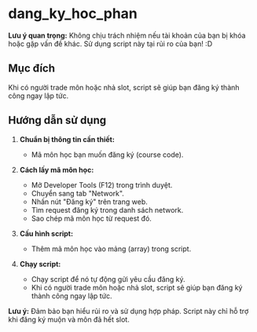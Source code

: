# dang_ky_hoc_phan

**Lưu ý quan trọng:** Không chịu trách nhiệm nếu tài khoản của bạn bị khóa hoặc gặp vấn đề khác. Sử dụng script này tại rủi ro của bạn! :D

## Mục đích
Khi có người trade môn hoặc nhả slot, script sẽ giúp bạn đăng ký thành công ngay lập tức.

## Hướng dẫn sử dụng
1. **Chuẩn bị thông tin cần thiết:**
   - Mã môn học bạn muốn đăng ký (course code).

2. **Cách lấy mã môn học:**
   - Mở Developer Tools (F12) trong trình duyệt.
   - Chuyển sang tab "Network".
   - Nhấn nút "Đăng ký" trên trang web.
   - Tìm request đăng ký trong danh sách network.
   - Sao chép mã môn học từ request đó.

3. **Cấu hình script:**
   - Thêm mã môn học vào mảng (array) trong script.

4. **Chạy script:**
   - Chạy script để nó tự động gửi yêu cầu đăng ký.
   - Khi có người trade môn hoặc nhả slot, script sẽ giúp bạn đăng ký thành công ngay lập tức.

**Lưu ý:** Đảm bảo bạn hiểu rủi ro và sử dụng hợp pháp. Script này chỉ hỗ trợ khi đăng ký muộn và môn đã hết slot.